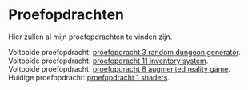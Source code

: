 # Proefopdrachten

Hier zullen al mijn proefopdrachten te vinden zijn.

Voltooide proefopdracht: [proefopdracht 3 random dungeon generator](https://github.com/Doyrd/proefopdrachten/tree/master/Proefopdracht%203%20(PGD)).
<br/>
Voltooide proefopdracht: [proefopdracht 11 inventory system](https://github.com/Doyrd/Proefopdrachten/tree/master/Proefopdracht%2011%20(IS)).
<br/>
Voltooide proefopdracht: [proefopdracht 8 augmented reality game](https://github.com/Doyrd/Proefopdrachten/tree/master/Proefopdracht%208%20(AR)).
</br>
Huidige proefopdracht: [proefopdracht 1 shaders](https://github.com/Doyrd/Proefopdrachten/tree/master/Proefopdracht%201%20(S)).
